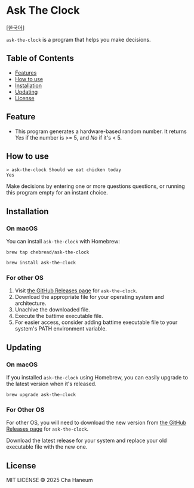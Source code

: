 # Ask The Clock

[[한국어](README.kr.md)]

`ask-the-clock` is a program that helps you make decisions.

## Table of Contents
- [Features](#features)
- [How to use](#how-to-use)
- [Installation](#installation)
- [Updating](#updating)
- [License](#license)

## Feature
- This program generates a hardware-based random number. It returns *Yes* if the number is >= 5, and *No* if it's < 5.

## How to use
```shell
> ask-the-clock Should we eat chicken today
Yes
```
Make decisions by entering one or more questions questions, or running this program empty for an instant choice.

## Installation
### On macOS
You can install `ask-the-clock` with Homebrew:

```shell
brew tap chebread/ask-the-clock

brew install ask-the-clock
```

### For other OS
1. Visit [the GitHub Releases page](https://github.com/chebread/ask-the-clock/releases) for `ask-the-clock`.
2. Download the appropriate file for your operating system and architecture.
3. Unachive the downloaded file.
4. Execute the battime executable file.
5. For easier access, consider adding battime executable file to your system's PATH environment variable.

## Updating
### On macOS
If you installed `ask-the-clock` using Homebrew, you can easily upgrade to the latest version when it's released.

```shell
brew upgrade ask-the-clock
```

### For Other OS
For other OS, you will need to download the new version from [the GitHub Releases page](https://github.com/chebread/ask-the-clock/releases) for `ask-the-clock`.

Download the latest release for your system and replace your old executable file with the new one.

## License
MIT LICENSE &copy; 2025 Cha Haneum
